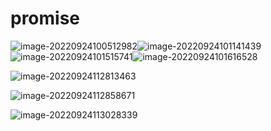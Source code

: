 # promise

![image-20220924100512982](C:\Users\taipanlan\AppData\Roaming\Typora\typora-user-images\image-20220924100512982.png)![image-20220924101141439](D:\tplmydata\tplmydoc\课外笔记\promise.assets\image-20220924101141439.png)![image-20220924101515741](D:\tplmydata\tplmydoc\课外笔记\promise.assets\image-20220924101515741.png)![image-20220924101616528](D:\tplmydata\tplmydoc\课外笔记\promise.assets\image-20220924101616528.png)

![image-20220924112813463](D:\tplmydata\tplmydoc\课外笔记\promise.assets\image-20220924112813463.png)

![image-20220924112858671](D:\tplmydata\tplmydoc\课外笔记\promise.assets\image-20220924112858671.png)

![image-20220924113028339](D:\tplmydata\tplmydoc\课外笔记\promise.assets\image-20220924113028339.png)